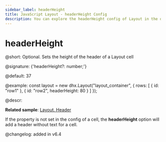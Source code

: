 ```yaml
---
sidebar_label: headerHeight
title: JavaScript Layout - headerHeight Config 
description: You can explore the headerHeight config of Layout in the documentation of the DHTMLX JavaScript UI library. Browse developer guides and API reference, try out code examples and live demos, and download a free 30-day evaluation version of DHTMLX Suite.
---
```


# headerHeight

@short: Optional. Sets the height of the header of a Layout cell

@signature: {'headerHeight?: number;'}

@default: 37

@example:
const layout = new dhx.Layout("layout_container", {
    rows: [
        {
            id: "row1"
        },
        {
            id: "row2",
	        headerHeight: 80
        }
    ]
});

@descr:

**Related sample**: [Layout. Header](https://snippet.dhtmlx.com/bxqnzesl)

If the [](layout/api/cell/layout_cell_header_config.md) property is not set in the config of a cell, the **headerHeight** option will add a header without text for a cell.

@changelog: added in v6.4

[comment]: # (@relatedapi: layout/api/layout_header_config.md layout/api/layout_headericon_config.md layout/api/layout_headerimage_config.md)

[comment]: # (@related: layout/initialization.md#initialize-layout layout/cell_configuration.md#height-of-a-header-cell)
